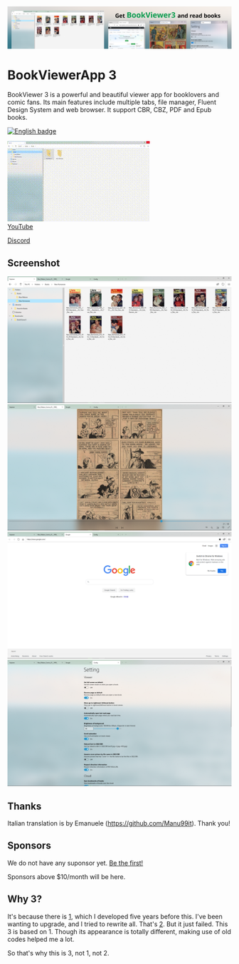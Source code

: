 ![banner](/res/Banner/banner.png)

# BookViewerApp 3
BookViewer 3 is a powerful and beautiful viewer app for booklovers and comic fans.
Its main features include multiple tabs, file manager, Fluent Design System and web browser.
It support CBR, CBZ, PDF and Epub books.

<a href='//www.microsoft.com/store/apps/9n607jhlbczb?cid=storebadge&ocid=badge'><img src='https://developer.microsoft.com/en-us/store/badges/images/English_get-it-from-MS.png' alt='English badge' width='142px' height='52px'/></a>

[![YouTube](/res/Movie/20200729/movie.gif)  
YouTube](http://www.youtube.com/watch?v=rKCw_OlOKb8 "YouTube")

[Discord](https://discord.gg/tKwuhcc)

## Screenshot
![screenshot](/res/Screenshots/Pics/en/2020-07-18%20171048.png)  
![screenshot](/res/Screenshots/Pics/en/2020-07-18%20171351.png)  
![screenshot](/res/Screenshots/Pics/en/2020-07-18%20171315.png)  
![screenshot](/res/Screenshots/Pics/en/2020-07-18%20171428.png)  

## Thanks
Italian translation is by Emanuele (https://github.com/Manu99it).
Thank you!

## Sponsors
We do not have any suponsor yet. [Be the first!](https://github.com/sponsors/kurema/)

Sponsors above $10/month will be here.

## Why 3?
It's because there is [1](https://github.com/kurema/BookViewerApp/), which I developed five years before this.
I've been wanting to upgrade, and I tried to rewrite all. That's [2](https://github.com/kurema/BookViewerApp2/).
But it just failed.
This 3 is based on 1. Though its appearance is totally different, making use of old codes helped me a lot.

So that's why this is 3, not 1, not 2.

